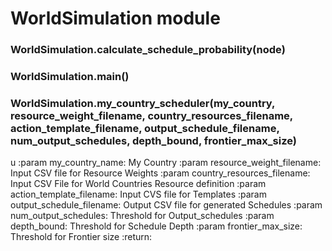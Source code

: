 # WorldSimulation module


### WorldSimulation.calculate_schedule_probability(node)

### WorldSimulation.main()

### WorldSimulation.my_country_scheduler(my_country, resource_weight_filename, country_resources_filename, action_template_filename, output_schedule_filename, num_output_schedules, depth_bound, frontier_max_size)
u
:param my_country_name:  My Country
:param resource_weight_filename: Input CSV file for Resource Weights
:param country_resources_filename:  Input CSV File for World Countries Resource definition
:param action_template_filename: Input CVS file for Templates
:param output_schedule_filename: Output CSV file for generated Schedules
:param num_output_schedules:  Threshold for Output_schedules
:param depth_bound:  Threshold for Schedule Depth
:param frontier_max_size: Threshold for Frontier size
:return:
